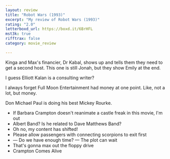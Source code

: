 ```yaml
---
layout: review
title: "Robot Wars (1993)"
excerpt: "My review of Robot Wars (1993)"
rating: "2.0"
letterboxd_url: https://boxd.it/6BrHFL
mst3k: true
rifftrax: false
category: movie_review

---
```


Kinga and Max's financier, Dr Kabal, shows up and tells them they need to get a second host. This one is still Jonah, but they show Emily at the end.

I guess Elliott Kalan is a consulting writer?

I always forget Full Moon Entertainment had money at one point. Like, not a lot, but money.

Don Michael Paul is doing his best Mickey Rourke.

* If Barbara Crampton doesn't reanimate a castle freak in this movie, I'm out
* Albert Band? Is he related to Dave Matthews Band?
* Oh no, my content has shifted!
* Please allow passengers with connecting scorpions to exit first
* — Do we have enough time? — The plot can wait
* That's gonna max out the floppy drive
* Crampton Comes Alive